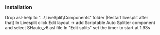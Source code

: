 ### Installation

Drop asl-help to "...\LiveSplit\Components" folder (Restart livesplit after that)
In Livesplit click Edit layout -> add Scriptable Auto Splitter component and select SHauto_v6.asl file
In "Edit splits" set the timer to start at 1.93s 
